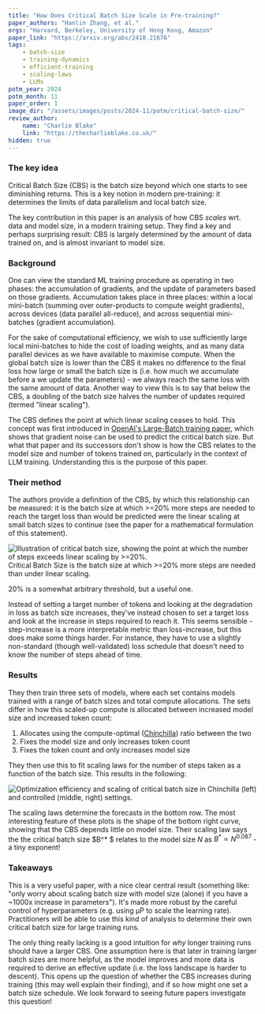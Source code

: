 ```yaml
---
title: "How Does Critical Batch Size Scale in Pre-training?"
paper_authors: "Hanlin Zhang, et al."
orgs: "Harvard, Berkeley, University of Hong Kong, Amazon"
paper_link: "https://arxiv.org/abs/2410.21676"
tags:
    - batch-size
    - training-dynamics
    - efficient-training
    - scaling-laws
    - LLMs
potm_year: 2024
potm_month: 11
paper_order: 1
image_dir: "/assets/images/posts/2024-11/potm/critical-batch-size/"
review_author:
    name: "Charlie Blake"
    link: "https://thecharlieblake.co.uk/"
hidden: true
---
```


### The key idea

Critical Batch Size (CBS) is the batch size beyond which one starts to see diminishing returns. This is a key notion in modern pre-training: it determines the limits of data parallelism and local batch size.

The key contribution in this paper is an analysis of how CBS _scales_ wrt. data and model size, in a modern training setup. They find a key and perhaps surprising result: CBS is largely determined by the amount of data trained on, and is almost invariant to model size.

### Background

One can view the standard ML training procedure as operating in two phases: the accumulation of gradients, and the update of parameters based on those gradients. Accumulation takes place in three places: within a local mini-batch (summing over outer-products to compute weight gradients), across devices (data parallel all-reduce), and across sequential mini-batches (gradient accumulation).

For the sake of computational efficiency, we wish to use sufficiently large local mini-batches to hide the cost of loading weights, and as many data parallel devices as we have available to maximise compute. When the global batch size is lower than the CBS it makes no difference to the final loss how large or small the batch size is (i.e. how much we accumulate before a we update the parameters) - we always reach the same loss with the same amount of data. Another way to view this is to say that below the CBS, a doubling of the batch size halves the number of updates required (termed "linear scaling").

The CBS defines the point at which linear scaling ceases to hold. This concept was first introduced in [OpenAI's Large-Batch training paper](https://arxiv.org/abs/1812.06162), which shows that gradient noise can be used to predict the critical batch size. But what that paper and its successors don't show is how the CBS relates to the model size and number of tokens trained on, particularly in the context of LLM training. Understanding this is the purpose of this paper.

### Their method

The authors provide a definition of the CBS, by which this relationship can be measured: it is the batch size at which >=20% more steps are needed to reach the target loss than would be predicted were the linear scaling at small batch sizes to continue (see the paper for a mathematical formulation of this statement).

<img src="{{ page.image_dir | append: 'definition.png' | relative_url }}" alt="Illustration of critical batch size, showing the point at which the number of steps exceeds linear scaling by >=20%." class="constrained_img_large">
<figcaption>Critical Batch Size is the batch size at which >=20% more steps are needed than under linear scaling.</figcaption>

20% is a somewhat arbitrary threshold, but a useful one.

Instead of setting a target number of tokens and looking at the degradation in loss as batch size increases, they've instead chosen to set a target loss and look at the increase in steps required to reach it. This seems sensible - step-increase is a more interpretable metric than loss-increase, but this does make some things harder. For instance, they have to use a slightly non-standard (though well-validated) loss schedule that doesn't need to know the number of steps ahead of time.

### Results

They then train three sets of models, where each set contains models trained with a range of batch sizes and total compute allocations. The sets differ in how this scaled-up compute is allocated between increased model size and increased token count:

1. Allocates using the compute-optimal ([Chinchilla](https://arxiv.org/abs/2203.15556)) ratio between the two
2. Fixes the model size and only increases token count
3. Fixes the token count and only increases model size

They then use this to fit scaling laws for the number of steps taken as a function of the batch size. This results in the following:

<img src="{{ page.image_dir | append: 'scaling.png' | relative_url }}" alt="Optimization efficiency and scaling of critical batch size in Chinchilla (left) and controlled (middle, right) settings.">

The scaling laws determine the forecasts in the bottom row. The most interesting feature of these plots is the shape of the bottom right curve, showing that the CBS depends little on model size. Their scaling law says the the critical batch size $B^* $ relates to the model size $N$ as $B^* \propto N^{0.087}$ - a tiny exponent!


### Takeaways

This is a very useful paper, with a nice clear central result (something like: "only worry about scaling batch size with model size (alone) if you have a ~1000x increase in parameters"). It's made more robust by the careful control of hyperparameters (e.g. using µP to scale the learning rate). Practitioners will be able to use this kind of analysis to determine their own critical batch size for large training runs.

The only thing really lacking is a good intuition for _why_ longer training runs should have a larger CBS. One assumption here is that later in training larger batch sizes are more helpful, as the model improves and more data is required to derive an effective update (i.e. the loss landscape is harder to descent). This opens up the question of whether the CBS increases during training (this may well explain their finding), and if so how might one set a batch size schedule. We look forward to seeing future papers investigate this question!
